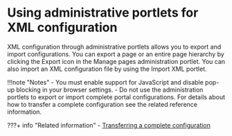 # Using administrative portlets for XML configuration

XML configuration through administrative portlets allows you to export and import configurations. You can export a page or an entire page hierarchy by clicking the Export icon in the Manage pages administration portlet. You can also import an XML configuration file by using the Import XML portlet.

!!!note "Notes"
    -   You must enable support for JavaScript and disable pop-up blocking in your browser settings.
    -   Do not use the administration portlets to export or import complete portal configurations. For details about how to transfer a complete configuration see the related reference information.


???+ info "Related information" 
    -   [Transferring a complete configuration](../../../../portal_admin_tools/xml_config_interface/working_xml_config_interface/using_xml_config_cmd_line/transfer_portal_cfg_using_xml_config_int/adxmltsk_xfer_compl_cfg.md)

